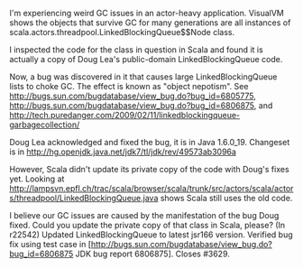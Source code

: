 I'm experiencing weird GC issues in an actor-heavy application. VisualVM shows the objects that survive GC for many generations are all instances of scala.actors.threadpool.LinkedBlockingQueue$$Node class. 

I inspected the code for the class in question in Scala and found it is actually a copy of Doug Lea's public-domain LinkedBlockingQueue code. 

Now, a bug was discovered in it that causes large LinkedBlockingQueue lists to choke GC. The effect is known as "object nepotism". See <http://bugs.sun.com/bugdatabase/view_bug.do?bug_id=6805775>, <http://bugs.sun.com/bugdatabase/view_bug.do?bug_id=6806875>, and <http://tech.puredanger.com/2009/02/11/linkedblockingqueue-garbagecollection/>

Doug Lea acknowledged and fixed the bug, it is in Java 1.6.0_19. Changeset is in <http://hg.openjdk.java.net/jdk7/tl/jdk/rev/49573ab3096a>

However, Scala didn't update its private copy of the code with Doug's fixes yet. Looking at <http://lampsvn.epfl.ch/trac/scala/browser/scala/trunk/src/actors/scala/actors/threadpool/LinkedBlockingQueue.java> shows Scala still uses the old code.

I believe our GC issues are caused by the manifestation of the bug Doug fixed. Could you update the private copy of that class in Scala, please?
(In r22542) Updated LinkedBlockingQueue to latest jsr166 version. Verified bug fix using test case in  [http://bugs.sun.com/bugdatabase/view_bug.do?bug_id=6806875 JDK bug report 6806875]. Closes #3629.
